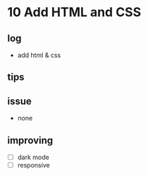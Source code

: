 # 10 Add HTML and CSS

## log

- add html & css

## tips

## issue

- none

## improving

- [ ] dark mode
- [ ] responsive
